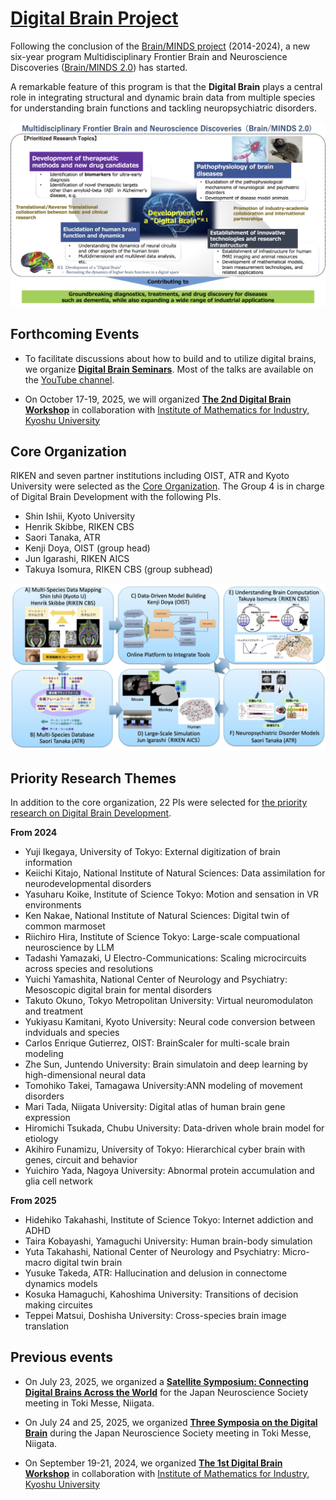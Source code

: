 # [Digital Brain Project](https://digitalbrainproject.github.io/home/)

Following the conclusion of the [Brain/MINDS project](https://bm1.brainminds.jp/en/) (2014-2024), a new six-year program Multidisciplinary Frontier Brain and Neuroscience Discoveries ([Brain/MINDS 2.0](https://brainminds.jp/en)) has started.

A remarkable feature of this program is that the **Digital Brain** plays a central role in integrating structural and dynamic brain data from multiple species for understanding brain functions and tackling neuropsychiatric disorders.

![Brain/MINDS2.0](BM2_Concept.jpg)  

## Forthcoming Events

* To facilitate discussions about how to build and to utilize digital brains, we organize [**Digital Brain Seminars**](https://digitalbrainproject.github.io/seminar/).
Most of the talks are available on the [YouTube channel](https://www.youtube.com/@kennakae2779/videos).

* On October 17-19, 2025, we will organized [**The 2nd Digital Brain Workshop**](https://digitalbrainproject.github.io/workshop/) in collaboration with [Institute of Mathematics for Industry, Kyoshu University](https://www.imi.kyushu-u.ac.jp/en/)

## Core Organization

RIKEN and seven partner institutions including OIST, ATR and Kyoto University were selected as the [Core Organization](https://brainminds.jp/en/core). The Group 4 is in charge of Digital Brain Development with the following PIs.

* Shin Ishii, Kyoto University
* Henrik Skibbe, RIKEN CBS
* Saori Tanaka, ATR
* Kenji Doya, OIST (group head)
* Jun Igarashi, RIKEN AICS
* Takuya Isomura, RIKEN CBS (group subhead)

![DigitalBrainCoreGroup](DigitalBrainCore.jpg)

## Priority Research Themes

In addition to the core organization, 22 PIs were selected for [the priority research on Digital Brain Development](https://brainminds.jp/en/theme4).

**From 2024**
* Yuji Ikegaya, University of Tokyo: External digitization of brain information
* Keiichi Kitajo, National Institute of Natural Sciences: Data assimilation for neurodevelopmental disorders
* Yasuharu Koike, Institute of Science Tokyo: Motion and sensation in VR environments
* Ken Nakae, National Institute of Natural Sciences: Digital twin of common marmoset
* Riichiro Hira, Institute of Science Tokyo: Large-scale compuational neuroscience by LLM
* Tadashi Yamazaki, U Electro-Communications: Scaling microcircuits across species and resolutions
* Yuichi Yamashita, National Center of Neurology and Psychiatry: Mesoscopic digital brain for mental disorders
* Takuto Okuno, Tokyo Metropolitan University: Virtual neuromodulaton and treatment
* Yukiyasu Kamitani, Kyoto University: Neural code conversion between indviduals and species
* Carlos Enrique Gutierrez, OIST: BrainScaler for multi-scale brain modeling
* Zhe Sun, Juntendo University: Brain simulatoin and deep learning by high-dimensional neural data
* Tomohiko Takei, Tamagawa University:ANN modeling of movement disorders
* Mari Tada, Niigata University: Digital atlas of human brain gene expression
* Hiromichi Tsukada, Chubu University: Data-driven whole brain model for etiology
* Akihiro Funamizu, University of Tokyo: Hierarchical cyber brain with genes, circuit and behavior
* Yuichiro Yada, Nagoya University: Abnormal protein accumulation and glia cell network

**From 2025**
* Hidehiko Takahashi, Institute of Science Tokyo: Internet addiction and ADHD
* Taira Kobayashi, Yamaguchi University: Human brain-body simulation
* Yuta Takahashi, National Center of Neurology and Psychiatry: Micro-macro digital twin brain
* Yusuke Takeda, ATR: Hallucination and delusion in connectome dynamics models
* Kosuka Hamaguchi, Kahoshima University: Transitions of decision making circuites
* Teppei Matsui, Doshisha University: Cross-species brain image translation

## Previous events

* On July 23, 2025, we organized a [**Satellite Symposium: Connecting Digital Brains Across the World**](https://digitalbrainproject.github.io/home/JNS2025satellite.html) for the Japan Neuroscience Society meeting in Toki Messe, Niigata.

* On July 24 and 25, 2025, we organized [**Three Symposia on the Digital Brain**](https://digitalbrainproject.github.io/home/JNS2025symposia.html) during the Japan Neuroscience Society meeting in Toki Messe, Niigata.

* On September 19-21, 2024, we organized [**The 1st Digital Brain Workshop**](https://boatneck-weeder-7b7.notion.site/Digtal-Brain-Workshop-131a68936dda4867a88fedd25dfaac92) in collaboration with [Institute of Mathematics for Industry, Kyoshu University](https://www.imi.kyushu-u.ac.jp/en/)
